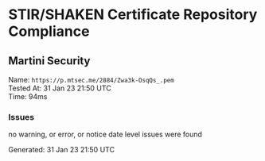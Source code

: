 # STIR/SHAKEN Certificate Repository Compliance

## Martini Security

Name: `https://p.mtsec.me/2884/Zwa3k-OsqQs_.pem`\
Tested At: 31 Jan 23 21:50 UTC\
Time: 94ms

### Issues

no warning, or error, or notice date level issues were found

Generated: 31 Jan 23 21:50 UTC